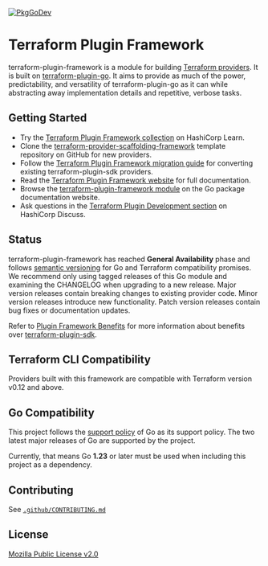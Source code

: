 [![PkgGoDev](https://pkg.go.dev/badge/github.com/hashicorp/terraform-plugin-framework)](https://pkg.go.dev/github.com/hashicorp/terraform-plugin-framework)

# Terraform Plugin Framework

terraform-plugin-framework is a module for building [Terraform providers](https://www.terraform.io/language/providers). It is built on [terraform-plugin-go](https://github.com/hashicorp/terraform-plugin-go). It aims to provide as much of the power, predictability, and versatility of terraform-plugin-go as it can while abstracting away implementation details and repetitive, verbose tasks.

## Getting Started

* Try the [Terraform Plugin Framework collection](https://learn.hashicorp.com/collections/terraform/providers-plugin-framework) on HashiCorp Learn.
* Clone the [terraform-provider-scaffolding-framework](https://github.com/hashicorp/terraform-provider-scaffolding-framework) template repository on GitHub for new providers.
* Follow the [Terraform Plugin Framework migration guide](https://www.terraform.io/plugin/framework/migrating) for converting existing terraform-plugin-sdk providers.
* Read the [Terraform Plugin Framework website](https://www.terraform.io/plugin/framework) for full documentation.
* Browse the [terraform-plugin-framework module](http://pkg.go.dev/github.com/hashicorp/terraform-plugin-framework) on the Go package documentation website.
* Ask questions in the [Terraform Plugin Development section](https://discuss.hashicorp.com/c/terraform-providers/tf-plugin-sdk/43) on HashiCorp Discuss.


## Status

terraform-plugin-framework has reached **General Availability** phase and follows [semantic versioning](https://semver.org/) for Go and Terraform compatibility promises. We recommend only using tagged releases of this Go module and examining the CHANGELOG when upgrading to a new release. Major version releases contain breaking changes to existing provider code. Minor version releases introduce new functionality. Patch version releases contain bug fixes or documentation updates.

Refer to [Plugin Framework Benefits](https://developer.hashicorp.com/terraform/plugin/framework-benefits) for more information about benefits over [terraform-plugin-sdk](https://github.com/hashicorp/terraform-plugin-sdk).

## Terraform CLI Compatibility

Providers built with this framework are compatible with Terraform version v0.12 and above.

## Go Compatibility

This project follows the [support policy](https://golang.org/doc/devel/release.html#policy) of Go as its support policy. The two latest major releases of Go are supported by the project.

Currently, that means Go **1.23** or later must be used when including this project as a dependency.

## Contributing

See [`.github/CONTRIBUTING.md`](https://github.com/hashicorp/terraform-plugin-framework/blob/main/.github/CONTRIBUTING.md)

## License

[Mozilla Public License v2.0](https://github.com/hashicorp/terraform-plugin-framework/blob/main/LICENSE)
